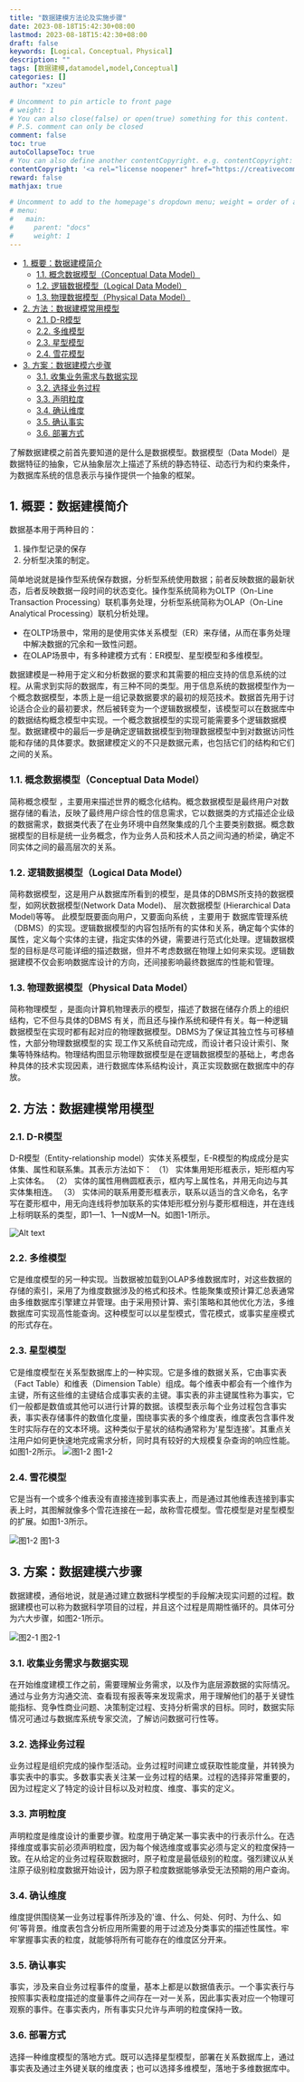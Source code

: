 ```yaml
---
title: "数据建模方法论及实施步骤"
date: 2023-08-18T15:42:30+08:00
lastmod: 2023-08-18T15:42:30+08:00
draft: false
keywords: [Logical，Conceptual，Physical]
description: ""
tags: [数据建模,datamodel,model,Conceptual]
categories: []
author: "xzeu"

# Uncomment to pin article to front page
# weight: 1
# You can also close(false) or open(true) something for this content.
# P.S. comment can only be closed
comment: false
toc: true
autoCollapseToc: true
# You can also define another contentCopyright. e.g. contentCopyright: "This is another copyright."
contentCopyright: '<a rel="license noopener" href="https://creativecommons.org/licenses/by-nc-nd/4.0/" target="_blank">CC BY-NC-ND 4.0 / 转载文章请保留链接。</a>'
reward: false
mathjax: true

# Uncomment to add to the homepage's dropdown menu; weight = order of article
# menu:
#   main:
#     parent: "docs"
#     weight: 1
---
```

- [1. 概要：数据建模简介](#1-概要数据建模简介)
  - [1.1. 概念数据模型（Conceptual Data Model）](#11-概念数据模型conceptual-data-model)
  - [1.2. 逻辑数据模型（Logical Data Model）](#12-逻辑数据模型logical-data-model)
  - [1.3. 物理数据模型（Physical Data Model）](#13-物理数据模型physical-data-model)
- [2. 方法：数据建模常用模型](#2-方法数据建模常用模型)
  - [2.1. D-R模型](#21-d-r模型)
  - [2.2. 多维模型](#22-多维模型)
  - [2.3. 星型模型](#23-星型模型)
  - [2.4. 雪花模型](#24-雪花模型)
- [3. 方案：数据建模六步骤](#3-方案数据建模六步骤)
  - [3.1. 收集业务需求与数据实现](#31-收集业务需求与数据实现)
  - [3.2. 选择业务过程](#32-选择业务过程)
  - [3.3. 声明粒度](#33-声明粒度)
  - [3.4. 确认维度](#34-确认维度)
  - [3.5. 确认事实](#35-确认事实)
  - [3.6. 部署方式](#36-部署方式)

<!--more-->

<!-- more -->

了解数据建模之前首先要知道的是什么是数据模型。数据模型（Data Model）是数据特征的抽象，它从抽象层次上描述了系统的静态特征、动态行为和约束条件，为数据库系统的信息表示与操作提供一个抽象的框架。

## 1. 概要：数据建模简介

数据基本用于两种目的：

1. 操作型记录的保存
2. 分析型决策的制定。

简单地说就是操作型系统保存数据，分析型系统使用数据；前者反映数据的最新状态，后者反映数据一段时间的状态变化。操作型系统简称为OLTP（On-Line Transaction Processing）联机事务处理，分析型系统简称为OLAP（On-Line Analytical Processing）联机分析处理。

- 在OLTP场景中，常用的是使用实体关系模型（ER）来存储，从而在事务处理中解决数据的冗余和一致性问题。
- 在OLAP场景中，有多种建模方式有：ER模型、星型模型和多维模型。

数据建模是一种用于定义和分析数据的要求和其需要的相应支持的信息系统的过程。从需求到实际的数据库，有三种不同的类型。用于信息系统的数据模型作为一个概念数据模型，本质上是一组记录数据要求的最初的规范技术。数据首先用于讨论适合企业的最初要求，然后被转变为一个逻辑数据模型，该模型可以在数据库中的数据结构概念模型中实现。一个概念数据模型的实现可能需要多个逻辑数据模型。数据建模中的最后一步是确定逻辑数据模型到物理数据模型中到对数据访问性能和存储的具体要求。数据建模定义的不只是数据元素，也包括它们的结构和它们之间的关系。

### 1.1. 概念数据模型（Conceptual Data Model）

简称概念模型 ，主要用来描述世界的概念化结构。概念数据模型是最终用户对数据存储的看法，反映了最终用户综合性的信息需求，它以数据类的方式描述企业级的数据需求，数据类代表了在业务环境中自然聚集成的几个主要类别数据。概念数据模型的目标是统一业务概念，作为业务人员和技术人员之间沟通的桥梁，确定不同实体之间的最高层次的关系。

### 1.2. 逻辑数据模型（Logical Data Model）

简称数据模型，这是用户从数据库所看到的模型，是具体的DBMS所支持的数据模型，如网状数据模型(Network Data Model)、 层次数据模型 (Hierarchical Data Model)等等。 此模型既要面向用户，又要面向系统 ，主要用于 数据库管理系统 （DBMS）的实现。逻辑数据模型的内容包括所有的实体和关系，确定每个实体的属性，定义每个实体的主键，指定实体的外键，需要进行范式化处理。逻辑数据模型的目标是尽可能详细的描述数据，但并不考虑数据在物理上如何来实现。逻辑数据建模不仅会影响数据库设计的方向，还间接影响最终数据库的性能和管理。

### 1.3. 物理数据模型（Physical Data Model）

简称物理模型 ，是面向计算机物理表示的模型，描述了数据在储存介质上的组织结构，它不但与具体的DBMS 有关，而且还与操作系统和硬件有关。每一种逻辑数据模型在实现时都有起对应的物理数据模型。DBMS为了保证其独立性与可移植性，大部分物理数据模型的实 现工作又系统自动完成，而设计者只设计索引、聚集等特殊结构。物理结构图显示物理数据模型是在逻辑数据模型的基础上，考虑各种具体的技术实现因素，进行数据库体系结构设计，真正实现数据在数据库中的存放。

## 2. 方法：数据建模常用模型

### 2.1. D-R模型

D-R模型（Entity-relationship model）实体关系模型，E-R模型的构成成分是实体集、属性和联系集。其表示方法如下：
（1） 实体集用矩形框表示，矩形框内写上实体名。
（2） 实体的属性用椭圆框表示，框内写上属性名，并用无向边与其实体集相连。
（3） 实体间的联系用菱形框表示，联系以适当的含义命名，名字写在菱形框中，用无向连线将参加联系的实体矩形框分别与菱形框相连，并在连线上标明联系的类型，即1—1、1—N或M—N。如图1-1所示。

![Alt text](../images/dataModel.png)

### 2.2. 多维模型

它是维度模型的另一种实现。当数据被加载到OLAP多维数据库时，对这些数据的存储的索引，采用了为维度数据涉及的格式和技术。性能聚集或预计算汇总表通常由多维数据库引擎建立并管理。由于采用预计算、索引策略和其他优化方法，多维数据库可实现高性能查询。这种模型可以以星型模式，雪花模式，或事实星座模式的形式存在。

### 2.3. 星型模型

它是维度模型在关系型数据库上的一种实现。它是多维的数据关系，它由事实表（Fact Table）和维表（Dimension Table）组成。每个维表中都会有一个维作为主键，所有这些维的主键结合成事实表的主键。事实表的非主键属性称为事实，它们一般都是数值或其他可以进行计算的数据。该模型表示每个业务过程包含事实表，事实表存储事件的数值化度量，围绕事实表的多个维度表，维度表包含事件发生时实际存在的文本环境。这种类似于星状的结构通常称为'星型连接'。其重点关注用户如何更快速地完成需求分析，同时具有较好的大规模复杂查询的响应性能。如图1-2所示。
![图1-2](../images/startModel.png)
图1-2

### 2.4. 雪花模型

它是当有一个或多个维表没有直接连接到事实表上，而是通过其他维表连接到事实表上时，其图解就像多个雪花连接在一起，故称雪花模型。雪花模型是对星型模型的扩展。如图1-3所示。

![图1-2](../images/snowModel.png)
图1-3

## 3. 方案：数据建模六步骤

数据建模，通俗地说，就是通过建立数据科学模型的手段解决现实问题的过程。数据建模也可以称为数据科学项目的过程，并且这个过程是周期性循环的。具体可分为六大步骤，如图2-1所示。

![图2-1](../images/stepAndStep.png)
图2-1

### 3.1. 收集业务需求与数据实现

在开始维度建模工作之前，需要理解业务需求，以及作为底层源数据的实际情况。通过与业务方沟通交流、查看现有报表等来发现需求，用于理解他们的基于关键性能指标、竞争性商业问题、决策制定过程、支持分析需求的目标。同时，数据实际情况可通过与数据库系统专家交流，了解访问数据可行性等。

### 3.2. 选择业务过程

业务过程是组织完成的操作型活动。业务过程时间建立或获取性能度量，并转换为事实表中的事实。多数事实表关注某一业务过程的结果。过程的选择非常重要的，因为过程定义了特定的设计目标以及对粒度、维度、事实的定义。

### 3.3. 声明粒度

声明粒度是维度设计的重要步骤。粒度用于确定某一事实表中的行表示什么。在选择维度或事实前必须声明粒度，因为每个候选维度或事实必须与定义的粒度保持一致。在从给定的业务过程获取数据时，原子粒度是最低级别的粒度。强烈建议从关注原子级别粒度数据开始设计，因为原子粒度数据能够承受无法预期的用户查询。

### 3.4. 确认维度

维度提供围绕某一业务过程事件所涉及的'谁、什么、何处、何时、为什么、如何'等背景。维度表包含分析应用所需要的用于过滤及分类事实的描述性属性。牢牢掌握事实表的粒度，就能够将所有可能存在的维度区分开来。

### 3.5. 确认事实

事实，涉及来自业务过程事件的度量，基本上都是以数据值表示。一个事实表行与按照事实表粒度描述的度量事件之间存在一对一关系，因此事实表对应一个物理可观察的事件。在事实表内，所有事实只允许与声明的粒度保持一致。

### 3.6. 部署方式

选择一种维度模型的落地方式。既可以选择星型模型，部署在关系数据库上，通过事实表及通过主外键关联的维度表；也可以选择多维模型，落地于多维数据库中。
